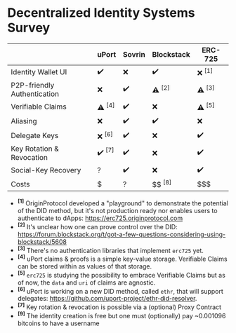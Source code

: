 # Decentralized Identity Systems Survey


|                                | uPort    | Sovrin   | Blockstack | ERC-725  |
| --------                       | -------- | -------- | ---------- | -------- |
| Identity Wallet UI             | ✔️        | ❌      | ✔️        | ❌ <sup>[1]</sup>   |
| P2P-friendly Authentication    | ❌       | ✔️        | ⚠️ <sup>[2]</sup>         | ⚠️ <sup>[3]</sup>   |
| Verifiable Claims              | ⚠️ <sup>[4]</sup>   | ✔️      | ❌         | ⚠️ <sup>[5]</sup>   |
| Aliasing                       | ❌       | ✔️        | ✔️         | ❌       |
| Delegate Keys                  | ❌ <sup>[6]</sup>    | ✔️      | ❌         | ✔️       |
| Key Rotation & Revocation      | ✔️ <sup>[7]</sup>    | ✔️      |  ❌          | ✔️          |
| Social-Key Recovery            | ?         | ✔️      | ❌            | ✔️        |
| Costs                          | $        | ?         | $$ <sup>[8]</sup>        | $$$       |

- <sup>**[1]**</sup> OriginProtocol developed a "playground" to demonstrate the potential of the DID method, but it's not production ready nor enables users to authenticate to dApps: https://erc725.originprotocol.com
- <sup>**[2]**</sup> It's unclear how one can prove control over the DID: https://forum.blockstack.org/t/got-a-few-questions-considering-using-blockstack/5608
- <sup>**[3]**</sup> There's no authentication libraries that implement `erc725` yet.
- <sup>**[4]**</sup> uPort claims & proofs is a simple key-value storage. Verifiable Claims can be stored within as values of that storage.
- <sup>**[5]**</sup> `erc725` is studying the possibility to embrace Verifiable Claims but as of now, the `data` and `uri` of claims are agnostic.
- <sup>**[6]**</sup> uPort is working on a new DID method, called `ethr`, that will support delegates: https://github.com/uport-project/ethr-did-resolver.
- <sup>**[7]**</sup> Key rotation & revocation is possible via a (optional) Proxy Contract
- <sup>**[9]**</sup> The identity creation is free but one must (optionally) pay ~0.001096 bitcoins to have a username
